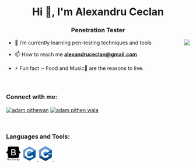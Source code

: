 <h1 align="center">Hi 👋, I'm Alexandru Ceclan</h1>
<h3 align="center">Penetration Tester</h3>


<p><img align="right" src="https://media.giphy.com/media/lp3GUtG2waC88/giphy.gif" /></p>


- 🌱 I’m currently learning pen-testing techniques and tools

- 📫 How to reach me **alexandruceclan@gmail.com**

- ⚡ Fun fact :- Food and Music🎵 are the reasons to live.

<br>

<h3 align="left">Connect with me:</h3>
<p align="left">
  <a href="https://www.linkedin.com/in/alexandru-ceclan95/" target="blank"><img align="center"
      src="https://raw.githubusercontent.com/rahuldkjain/github-profile-readme-generator/master/src/images/icons/Social/linked-in-alt.svg"
      alt="adam pithewan" height="30" width="40" /></a>
  <a href="https://fb.com/alexandru ceclan" target="blank"><img align="center"
      src="https://raw.githubusercontent.com/rahuldkjain/github-profile-readme-generator/master/src/images/icons/Social/facebook.svg"
      alt="adam pithen wala" height="30" width="40" /></a>
</p>

<br>

<h3 align="left">Languages and Tools:</h3>
<p align="left"> <a <img
      src="https://img.shields.io/badge/Kali_Linux-557C94?style=for-the-badge&logo=kali-linux&logoColor=white"
       idth="40" height="40" /> </a>
    <img src="https://raw.githubusercontent.com/devicons/devicon/master/icons/bootstrap/bootstrap-plain-wordmark.svg"
      alt="bootstrap" width="40" height="40" /> </a> <a href="https://www.cprogramming.com/" target="_blank"
    rel="noreferrer"> <img src="https://raw.githubusercontent.com/devicons/devicon/master/icons/c/c-original.svg"
      alt="c" width="40" height="40" /> </a> <a href="https://www.w3schools.com/cpp/" target="_blank" rel="noreferrer">
    <img src="https://raw.githubusercontent.com/devicons/devicon/master/icons/cplusplus/cplusplus-original.svg"
      alt="cplusplus" width="40" height="40" /> </a> <a href="https://www.w3schools.com/css/" target="_blank"
    rel="noreferrer"> <img
    


